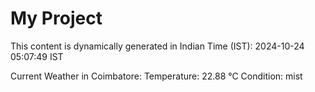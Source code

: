 # My Project

This content is dynamically generated in Indian Time (IST): 2024-10-24 05:07:49 IST


Current Weather in Coimbatore:
Temperature: 22.88 °C
Condition: mist
